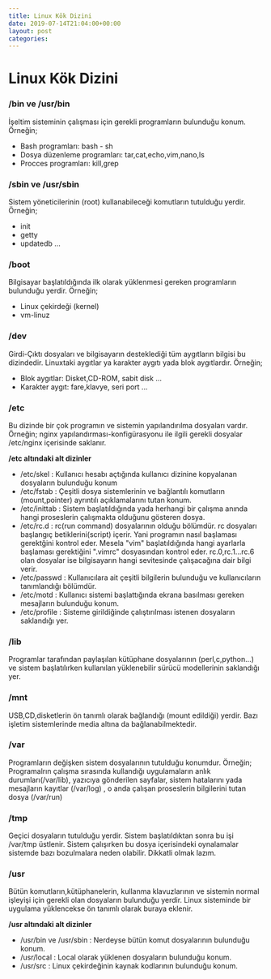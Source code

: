 ```yaml
---
title: Linux Kök Dizini
date: 2019-07-14T21:04:00+00:00
layout: post
categories:
---
```

 # Linux Kök Dizini 


### /bin ve /usr/bin 

İşeltim sisteminin çalışması için gerekli programların bulunduğu konum.
Örneğin; 
- Bash programları: bash - sh 
- Dosya düzenleme programları: tar,cat,echo,vim,nano,ls
- Procces programları: kill,grep

### /sbin ve /usr/sbin

Sistem yöneticilerinin (root) kullanabileceği komutların tutulduğu yerdir.
Örneğin;
 - init
 - getty
 - updatedb ...

### /boot

Bilgisayar başlatıldığında ilk olarak yüklenmesi gereken programların bulunduğu yerdir.
Örneğin;
 - Linux çekirdeği (kernel)
 - vm-linuz

### /dev 

Girdi-Çıktı dosyaları ve bilgisayarın desteklediği tüm aygıtların bilgisi bu dizindedir. Linuxtaki aygıtlar ya karakter aygıtı yada blok aygıtlardır.
Örneğin;
 - Blok aygıtlar: Disket,CD-ROM, sabit disk ...
 - Karakter aygıt: fare,klavye, seri port ...

### /etc 

Bu dizinde bir çok programın ve sistemin yapılandırılma dosyaları vardır. 
Örneğin; nginx yapılandırması-konfigürasyonu ile ilgili gerekli dosyalar /etc/nginx içerisinde saklanır.

**/etc altındaki alt dizinler**

 - /etc/skel : Kullanıcı hesabı açtığında kullanıcı dizinine kopyalanan dosyaların bulunduğu konum
 - /etc/fstab : Çeşitli dosya sistemlerinin ve bağlantılı komutların (mount,pointer) ayrıntılı açıklamalarını tutan konum.
 - /etc/inittab : Sistem başlatıldığında yada herhangi bir çalışma anında hangi proseslerin çalışmakta olduğunu gösteren dosya.
 - /etc/rc.d : rc(run command) dosyalarının olduğu bölümdür. rc dosyaları başlangıç betiklerini(script) içerir. Yani programın nasıl başlaması gerektğini kontrol eder. Mesela "vim" başlatıldığında hangi ayarlarla başlaması gerektiğini ".vimrc" dosyasından kontrol eder. rc.0,rc.1...rc.6 olan dosyalar ise bilgisayarın hangi sevitesinde çalışacağına dair bilgi verir.
 - /etc/passwd : Kullanıcılara ait çeşitli bilgilerin bulunduğu ve kullanıcıların tanımlandığı bölümdür.
 - /etc/motd : Kullanıcı sistemi başlattığında ekrana basılması gereken mesajların bulunduğu konum.
 - /etc/profile : Sisteme girildiğinde çalıştırılması istenen dosyaların saklandığı yer.

### /lib 

Programlar tarafından paylaşılan kütüphane dosyalarının (perl,c,python...) ve sistem başlatılırken kullanılan yüklenebilir sürücü modellerinin saklandığı yer.


### /mnt 

USB,CD,disketlerin ön tanımlı olarak bağlandığı (mount edildiği) yerdir. Bazı işletim sistemlerinde media altına da bağlanabilmektedir.

### /var 

Programların değişken sistem dosyalarının tutulduğu konumdur.
Örneğin; Programalrın çalışma sırasında kullandığı uygulamaların anlık durumları(/var/lib), yazıcıya gönderilen sayfalar, sistem hatalarını yada mesajların kayıtlar (/var/log) , o anda çalışan proseslerin bilgilerini tutan dosya (/var/run)

### /tmp 

Geçici dosyaların tutulduğu yerdir. Sistem başlatıldıktan sonra bu işi /var/tmp üstlenir. Sistem çalışırken bu dosya içerisindeki oynalamalar sistemde bazı bozulmalara neden olabilir. Dikkatli olmak lazım.

### /usr 

Bütün komutların,kütüphanelerin, kullanma klavuzlarının ve sistemin normal işleyişi için gerekli olan dosyaların bulunduğu yerdir. Linux sisteminde bir uygulama yüklencekse ön tanımlı olarak buraya eklenir. 

**/usr altındaki alt dizinler**

 - /usr/bin ve /usr/sbin : Nerdeyse bütün komut dosyalarının bulunduğu konum.
 - /usr/local : Local olarak yüklenen dosyaların bulunduğu konum.
 - /usr/src : Linux çekirdeğinin kaynak kodlarının bulunduğu konum.
 
















 















 



















